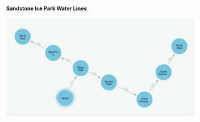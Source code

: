 #### Sandstone Ice Park Water Lines
![Sandstone Ice Park Water Lines](sandstone_ice_park_water_lines.png)
